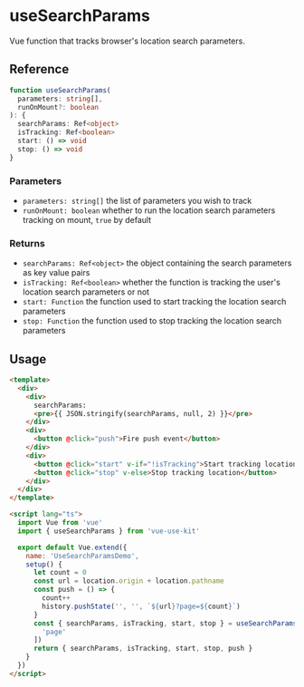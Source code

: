 # useSearchParams

Vue function that tracks browser's location search parameters.

## Reference

```typescript
function useSearchParams(
  parameters: string[],
  runOnMount?: boolean
): {
  searchParams: Ref<object>
  isTracking: Ref<boolean>
  start: () => void
  stop: () => void
}
```

### Parameters

- `parameters: string[]` the list of parameters you wish to track
- `runOnMount: boolean` whether to run the location search parameters tracking on mount, `true` by default

### Returns

- `searchParams: Ref<object>` the object containing the search parameters as key value pairs
- `isTracking: Ref<boolean>` whether the function is tracking the user's location search parameters or not
- `start: Function` the function used to start tracking the location search parameters
- `stop: Function` the function used to stop tracking the location search parameters

## Usage

```html
<template>
  <div>
    <div>
      searchParams:
      <pre>{{ JSON.stringify(searchParams, null, 2) }}</pre>
    </div>
    <div>
      <button @click="push">Fire push event</button>
    </div>
    <div>
      <button @click="start" v-if="!isTracking">Start tracking location</button>
      <button @click="stop" v-else>Stop tracking location</button>
    </div>
  </div>
</template>

<script lang="ts">
  import Vue from 'vue'
  import { useSearchParams } from 'vue-use-kit'

  export default Vue.extend({
    name: 'UseSearchParamsDemo',
    setup() {
      let count = 0
      const url = location.origin + location.pathname
      const push = () => {
        count++
        history.pushState('', '', `${url}?page=${count}`)
      }
      const { searchParams, isTracking, start, stop } = useSearchParams([
        'page'
      ])
      return { searchParams, isTracking, start, stop, push }
    }
  })
</script>
```
